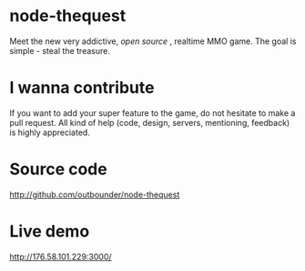 # node-thequest #

Meet the new very addictive, _open source_ , realtime MMO game. The goal is simple - steal the treasure. 

# I wanna contribute #

If you want to add your super feature to the game, do not hesitate to make a pull request. All kind of help (code, design, servers, mentioning, feedback) is highly appreciated.

# Source code #

http://github.com/outbounder/node-thequest

# Live demo #

http://176.58.101.229:3000/